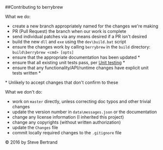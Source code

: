 ##Contributing to berrybrew

What we do:

- create a new branch appropriately named for the changes we're making
- PR (Pull Request) the branch when our work is complete
- send individual patches via any means desired if a PR isn't desired
- build the new `dll` and `exe` using the `dev\build.bat` script
- ensure the changes work by calling `berrybrew` in the `build` directory: `build\berrybrew <cmd> [opts]`
- ensure that the appropriate documentation has been updated *
- ensure that all existing unit tests pass, per [Unit testing](https://github.com/stevieb9/berrybrew/blob/master/doc/Unit%20Testing.md) *
- ensure that any functionality/API/runtime changes have explicit unit tests written *

\* Unlikely to accept changes that don't confirm to these

What we don't do:

- work on `master` directly, unless correcting doc typos and other trivial changes
- update the version number in `data\messages.json` or the documentation
- change any license information (I inherited this project)
- change any copyrights (without written authorization)
- update the `Changes` file
- commit locally required changes to the `.gitignore` file

&copy; 2016 by Steve Bertrand 
